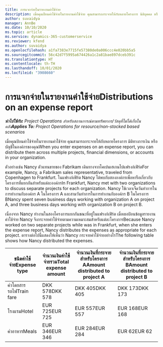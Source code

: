 ```yaml
---
title: การแจกจ่ายในรายงานค่าใช้จ่าย
description: เมื่อคุณป้อนค่าใช้จ่ายในรายงานค่าใช้จ่าย คุณสามารถกระจายให้กับหลายโครงการ นิติบุคคล หรือบัญชีในองค์กรของคุณ
author: suvaidya
manager: AnnBe
ms.date: 10/10/2020
ms.topic: article
ms.service: dynamics-365-customerservice
ms.reviewer: kfend
ms.author: suvaidya
ms.openlocfilehash: a1fa7383e7715fe57380de0a006ccc4e020bb5a5
ms.sourcegitcommit: 56c42d7f5995a674426a1c2a81bae897dceb391c
ms.translationtype: HT
ms.contentlocale: th-TH
ms.lasthandoff: 10/01/2020
ms.locfileid: "3908660"
---
```

# <a name="distributions-on-an-expense-report"></a><span data-ttu-id="dfb42-103">การแจกจ่ายในรายงานค่าใช้จ่าย</span><span class="sxs-lookup"><span data-stu-id="dfb42-103">Distributions on an expense report</span></span>

<span data-ttu-id="dfb42-104">_**นำไปใช้กับ:** Project Operations สำหรับสถานการณ์ตามทรัพยากร/วัสดุที่ไม่ได้เก็บในคลัง_</span><span class="sxs-lookup"><span data-stu-id="dfb42-104">_**Applies To:** Project Operations for resource/non-stocked based scenarios_</span></span>

<span data-ttu-id="dfb42-105">เมื่อคุณป้อนค่าใช้จ่ายในรายงานค่าใช้จ่าย คุณสามารถกระจายให้กับหลายโครงการ มิติทางการเงิน หรือบัญชีในองค์กรของคุณ</span><span class="sxs-lookup"><span data-stu-id="dfb42-105">When you enter expenses on an expense report, you can distribute them across multiple projects, financial dimensions, or accounts in your organization.</span></span>

<span data-ttu-id="dfb42-106">ตัวอย่างเช่น Nancy ตัวแทนขายของ Fabrikam เดินทางจากโคเปนเฮเกนไปแฟรงก์เฟิร์ต</span><span class="sxs-lookup"><span data-stu-id="dfb42-106">For example, Nancy, a Fabrikam sales representative, traveled from Copenhagen to Frankfurt.</span></span> <span data-ttu-id="dfb42-107">ในแฟรงก์เฟิร์ต Nancy ได้พบกับสององค์กรเพื่อหารือเกี่ยวกับโครงการที่แยกกันสำหรับแต่ละองค์กร</span><span class="sxs-lookup"><span data-stu-id="dfb42-107">In Frankfurt, Nancy met with two organizations to discuss separate projects for each organization.</span></span> <span data-ttu-id="dfb42-108">Nancy ใช้เวลาเจ็ดวันทำการในการทำงานกับองค์กร A ในโครงการ A และสามวันทำการในการทำงานกับองค์กร B ในโครงการ B</span><span class="sxs-lookup"><span data-stu-id="dfb42-108">Nancy spent seven business days working with organization A on project A, and three business days working with organization B on project B.</span></span>

<span data-ttu-id="dfb42-109">เนื่องจาก Nancy ทำงานในสองโครงการแยกกันขณะที่อยู่ในแฟรงก์เฟิร์ต เมื่อเธอป้อนข้อมูลรายงานค่าใช้จ่าย Nancy จึงกระจายค่าใช้จ่ายตามความเหมาะสมสำหรับแต่ละโครงการ</span><span class="sxs-lookup"><span data-stu-id="dfb42-109">Because Nancy worked on two separate projects while was in Frankfurt, when she enters the expense report, Nancy distributes the expenses as appropriate for each project.</span></span> <span data-ttu-id="dfb42-110">ตารางต่อไปนี้แสดงให้เห็นว่า Nancy กระจายค่าใช้จ่ายอย่างไร</span><span class="sxs-lookup"><span data-stu-id="dfb42-110">The following table shows how Nancy distributed the expenses.</span></span>

| <span data-ttu-id="dfb42-111">ชนิดค่าใช้จ่าย</span><span class="sxs-lookup"><span data-stu-id="dfb42-111">Expense type</span></span> | <span data-ttu-id="dfb42-112">จำนวนเงินค่าใช้จ่ายรวม</span><span class="sxs-lookup"><span data-stu-id="dfb42-112">Total expense amount</span></span> | <span data-ttu-id="dfb42-113">จำนวนเงินที่กระจายสำหรับโครงการ A</span><span class="sxs-lookup"><span data-stu-id="dfb42-113">Amount distributed to project A</span></span> | <span data-ttu-id="dfb42-114">จำนวนเงินที่กระจายสำหรับโครงการ B</span><span class="sxs-lookup"><span data-stu-id="dfb42-114">Amount distributed to project B</span></span> |
|--------------|----------------------|---------------------------------|---------------------------------|
| <span data-ttu-id="dfb42-115">ค่าโดยสารรถไฟ</span><span class="sxs-lookup"><span data-stu-id="dfb42-115">Train fare</span></span>   | <span data-ttu-id="dfb42-116">DKK 578</span><span class="sxs-lookup"><span data-stu-id="dfb42-116">DKK 578</span></span>              | <span data-ttu-id="dfb42-117">DKK 405</span><span class="sxs-lookup"><span data-stu-id="dfb42-117">DKK 405</span></span>                         | <span data-ttu-id="dfb42-118">DKK 173</span><span class="sxs-lookup"><span data-stu-id="dfb42-118">DKK 173</span></span>                         |
| <span data-ttu-id="dfb42-119">โรงแรม</span><span class="sxs-lookup"><span data-stu-id="dfb42-119">Hotel</span></span>        | <span data-ttu-id="dfb42-120">EUR 725</span><span class="sxs-lookup"><span data-stu-id="dfb42-120">EUR 725</span></span>              | <span data-ttu-id="dfb42-121">EUR 557</span><span class="sxs-lookup"><span data-stu-id="dfb42-121">EUR 557</span></span>                         | <span data-ttu-id="dfb42-122">EUR 168</span><span class="sxs-lookup"><span data-stu-id="dfb42-122">EUR 168</span></span>                         |
| <span data-ttu-id="dfb42-123">ค่าอาหาร</span><span class="sxs-lookup"><span data-stu-id="dfb42-123">Meals</span></span>        | <span data-ttu-id="dfb42-124">EUR 346</span><span class="sxs-lookup"><span data-stu-id="dfb42-124">EUR 346</span></span>              | <span data-ttu-id="dfb42-125">EUR 284</span><span class="sxs-lookup"><span data-stu-id="dfb42-125">EUR 284</span></span>                         | <span data-ttu-id="dfb42-126">EUR 62</span><span class="sxs-lookup"><span data-stu-id="dfb42-126">EUR 62</span></span>                          |
